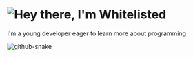 

<h1><picture>
  <source media="(prefers-color-scheme: dark)" srcset="https://readme-typing-svg.demolab.com?font=Mojangles&size=30&pause=1000&repeat=false&width=650&height=30&lines=Hey+there%2C+I'm+Whitelisted&color=FFFFFF&vCenter=true" alt="Hey there, I'm Whitelisted"/>
  <img src="https://readme-typing-svg.demolab.com?font=Mojangles&size=30&pause=1000&repeat=false&width=650&height=28&lines=Hey+there%2C+I'm+Whitelisted&color=000000&vCenter=true" alt="Hey there, I'm Whitelisted"/>
</picture></h1>

I'm a young developer eager to learn more about programming

<picture>
  <source media="(prefers-color-scheme: dark)" srcset="https://raw.githubusercontent.com/Whitelisted1/Whitelisted1/snk_out/github-contribution-grid-snake-dark.svg" />
  <source media="(prefers-color-scheme: light)" srcset="https://raw.githubusercontent.com/Whitelisted1/Whitelisted1/snk_out/github-contribution-grid-snake.svg" />
  <img alt="github-snake" src="github-snake.svg" />
</picture>